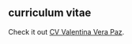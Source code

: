 ## curriculum vitae

Check it out [CV Valentina Vera Paz](https://valentinavera.github.io/curriculumvitae/).